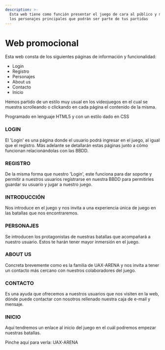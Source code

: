 ```yaml
---
description: >-
  Esta web tiene como función presentar el juego de cara al público y mostrar
  los personajes principales que podrán ser parte de tus partidas
---
```


# Web promocional

Esta web consta de los siguientes páginas de información y funcionalidad:

* Login
* Registro
* Personajes
* About us
* Contacto
* Inicio

Hemos partido de un estilo muy usual en los videojuegos en el cual se muestra scrolleando o clickando en cada página el contenido de la misma.

Programado en lenguaje HTML5 y con un estilo dado en CSS

### LOGIN

El 'Login' es una página donde el usuario podrá ingresar en el juego, al igual que el registro. Más adelante se detallarán estas páginas junto a cómo funcionan relacionándolas con las BBDD.

### REGISTRO

De la misma forma que nuestro 'Login', este funciona para dar soporte y permitir a nuestros usuarios registrarse en nuestra BBDD para permitirles guardar su usuario y jugar a nuestro juego.

### INTRODUCCIÓN

Nos introduce en el juego y nos invita a una experiencia única de juego en las batallas que nos encontraremos.

### PERSONAJES

Se introducen los protagonistas de nuestras batallas que acompañará a nuestro usuario. Estos te harán tener mayor inmersión en el juego.

### ABOUT US

Concreta brevemente como es la familia de UAX-ARENA y nos invita a tener un contacto más cercano con nuestros colaboradores del juego.&#x20;

### CONTACTO

Es una ayuda que ofrecemos a nuestros usuarios que nos visiten en la web, dónde puede contactar con nosotros rellenado nuestra caja de e-mail y mensaje.

### INICIO

Aquí tendremos un enlace al inicio del juego en el cuál podremos empezar nuestras batallas.



Pinche aquí para verla: UAX-ARENA
